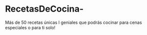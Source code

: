 # RecetasDeCocina-
Más de 50 recetas únicas I geniales que podrás cocinar para cenas especiales o para ti solo!

